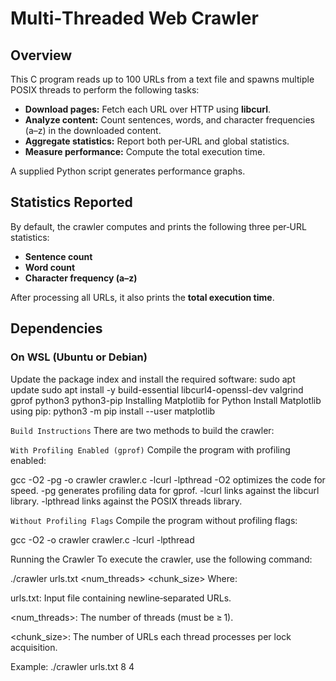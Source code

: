 # Multi‑Threaded Web Crawler

## Overview

This C program reads up to 100 URLs from a text file and spawns multiple POSIX threads to perform the following tasks:

- **Download pages:** Fetch each URL over HTTP using **libcurl**.
- **Analyze content:** Count sentences, words, and character frequencies (a–z) in the downloaded content.
- **Aggregate statistics:** Report both per‑URL and global statistics.
- **Measure performance:** Compute the total execution time.

A supplied Python script generates performance graphs.


## Statistics Reported

By default, the crawler computes and prints the following three per‑URL statistics:

- **Sentence count**
- **Word count**
- **Character frequency (a–z)**

After processing all URLs, it also prints the **total execution time**.

## Dependencies

### On WSL (Ubuntu or Debian)

Update the package index and install the required software:
sudo apt update
sudo apt install -y build-essential libcurl4-openssl-dev valgrind gprof python3 python3-pip
Installing Matplotlib for Python
Install Matplotlib using pip:
python3 -m pip install --user matplotlib


`Build Instructions`
There are two methods to build the crawler:

`With Profiling Enabled (gprof)`
Compile the program with profiling enabled:

gcc -O2 -pg -o crawler crawler.c -lcurl -lpthread
-O2 optimizes the code for speed.
-pg generates profiling data for gprof.
-lcurl links against the libcurl library.
-lpthread links against the POSIX threads library.

`Without Profiling Flags`
Compile the program without profiling flags:

gcc -O2 -o crawler crawler.c -lcurl -lpthread

Running the Crawler
To execute the crawler, use the following command:


./crawler urls.txt <num_threads> <chunk_size>
Where:

urls.txt: Input file containing newline‑separated URLs.

<num_threads>: The number of threads (must be ≥ 1).

<chunk_size>: The number of URLs each thread processes per lock acquisition.

Example:
./crawler urls.txt 8 4